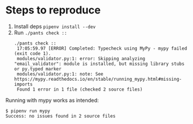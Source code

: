 # Steps to reproduce

1. Install deps `pipenv install --dev`
2. Run `./pants check ::`
   ```
   ./pants check ::
    17:05:59.97 [ERROR] Completed: Typecheck using MyPy - mypy failed (exit code 1).
    modules/validator.py:1: error: Skipping analyzing "email_validator": module is installed, but missing library stubs or py.typed marker
    modules/validator.py:1: note: See https://mypy.readthedocs.io/en/stable/running_mypy.html#missing-imports
    Found 1 error in 1 file (checked 2 source files)
   ```


Running with mypy works as intended:
```
$ pipenv run mypy
Success: no issues found in 2 source files
```
